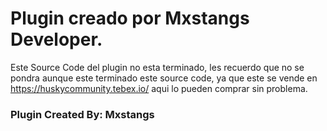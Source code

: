 <H1>Plugin creado por Mxstangs Developer.</H1>

Este Source Code del plugin no esta terminado, les recuerdo que no se pondra aunque este terminado este source code, ya que este se vende en https://huskycommunity.tebex.io/
aqui lo pueden comprar sin problema.

<h3>Plugin Created By: Mxstangs </h3>
